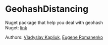 # GeohashDistancing
Nuget package that help you deal with geohash <br />
Nuget: [link](https://www.nuget.org/packages/GeohashDistancing/)

Authors: [Vladyslav Kapliuk](https://github.com/WhatisloveK), [Eugene Romanenko](https://github.com/Evgentus0)
